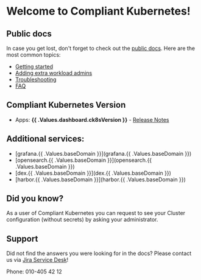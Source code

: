 # Welcome to Compliant Kubernetes!

## Public docs

In case you get lost, don't forget to check out the [public docs](https://elastisys.io/compliantkubernetes/). Here are the most common topics:

- [Getting started](https://elastisys.io/compliantkubernetes/user-guide/prepare/)
- [Adding extra workload admins](https://elastisys.io/compliantkubernetes/user-guide/delegation/#kubernetes-api)
- [Troubleshooting](https://elastisys.io/compliantkubernetes/user-guide/troubleshooting/)
- [FAQ](https://elastisys.io/compliantkubernetes/user-guide/faq/)

## Compliant Kubernetes Version

- Apps: **{{ .Values.dashboard.ck8sVersion }}** - [Release Notes](https://elastisys.io/compliantkubernetes/release-notes/)

## Additional services:

- [grafana.{{ .Values.baseDomain }}](grafana.{{ .Values.baseDomain }})
- [opensearch.{{ .Values.baseDomain }}](opensearch.{{ .Values.baseDomain }})
- [dex.{{ .Values.baseDomain }}](dex.{{ .Values.baseDomain }})
- [harbor.{{ .Values.baseDomain }}](harbor.{{ .Values.baseDomain }})

## Did you know?

As a user of Compliant Kubernetes you can request to see your Cluster configuration (without secrets) by asking your administrator.

## Support

Did not find the answers you were looking for in the docs? Please contact us via [Jira Service Desk](https://elastisys.atlassian.net/servicedesk/customer/portals)!

Phone: 010-405 42 12

[//]: # (If you update this file, remember to also edit compliantkubernetes-apps/helmfile/charts/opensearch/configurer/files/dashboards-resources/welcome.md)
